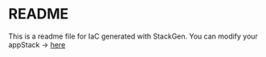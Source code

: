 # README
This is a readme file for IaC generated with StackGen.
You can modify your appStack -> [here](http://main.dev.stackgen.com/appstacks/939a05b1-c503-4448-aa45-648acbf998f4)
